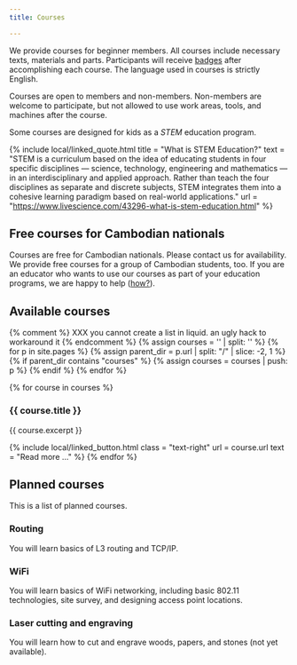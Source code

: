 ```yaml
---
title: Courses

---
```


We provide courses for beginner members. All courses include necessary
texts, materials and parts. Participants will receive [badges](../badges) after
accomplishing each course. The language used in courses is strictly English.

Courses are open to members and non-members. Non-members are welcome to
participate, but not allowed to use work areas, tools, and machines after the
course.

Some courses are designed for kids as a *STEM* education program.

{% include local/linked_quote.html
    title = "What is STEM Education?"
    text = "STEM is a curriculum based on the idea of educating students in four specific disciplines — science, technology, engineering and mathematics — in an interdisciplinary and applied approach. Rather than teach the four disciplines as separate and discrete subjects, STEM integrates them into a cohesive learning paradigm based on real-world applications."
    url = "https://www.livescience.com/43296-what-is-stem-education.html"
%}

## Free courses for Cambodian nationals

Courses are free for Cambodian nationals. Please contact us for availability.
We provide free courses for a group of Cambodian students, too. If you are an
educator who wants to use our courses as part of your education programs, we
are happy to help ([how?](../education)).

## Available courses

{% comment %}
  XXX you cannot create a list in liquid. an ugly hack to workaround it
{% endcomment %}
{% assign courses = '' | split: '' %}
{% for p in site.pages %}
{%   assign parent_dir = p.url | split: "/" | slice: -2, 1 %}
{%   if parent_dir contains "courses" %}
{%     assign courses = courses | push: p %}
{%   endif %}
{% endfor %}

{% for course in courses %}

### {{ course.title }}

{{ course.excerpt }}

{% include local/linked_button.html
    class = "text-right"
    url = course.url
    text = "Read more ..."
%}
{% endfor %}

## Planned courses

This is a list of planned courses.

### Routing

You will learn basics of L3 routing and TCP/IP.

### WiFi

You will learn basics of WiFi networking, including basic 802.11 technologies,
site survey, and designing access point locations.

### Laser cutting and engraving

You will learn how to cut and engrave woods, papers, and stones (not yet
available).
